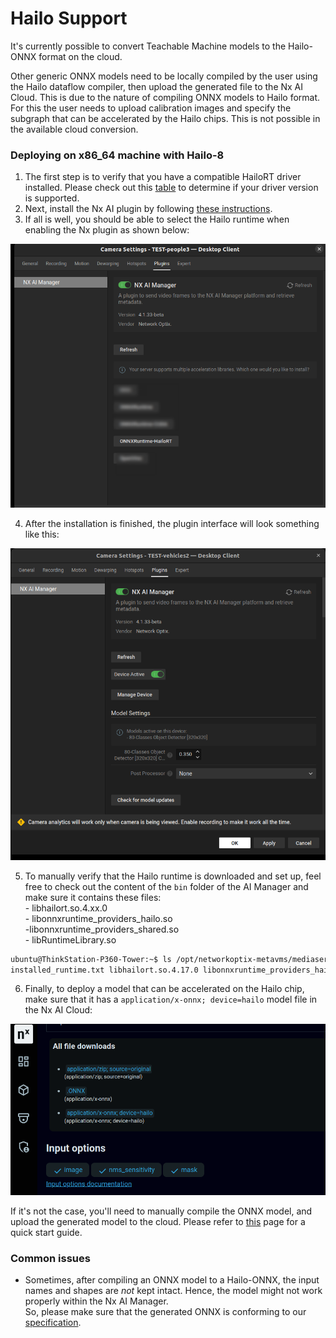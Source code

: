 # Hailo Support

It's currently possible to convert Teachable Machine models to the Hailo-ONNX format on the cloud.

Other generic ONNX models need to be locally compiled by the user using the Hailo dataflow compiler, then upload the generated file to the Nx AI Cloud. This is due to the nature of compiling ONNX models to Hailo format. For this the user needs to upload calibration images and specify the subgraph that can be accelerated by the Hailo chips. This is not possible in the available cloud conversion.

### Deploying on x86\_64 machine with Hailo-8

1. The first step is to verify that you have a compatible HailoRT driver installed. Please check out this [table](supported-ai-accelerators.md) to determine if your driver version is supported.
2. Next, install the Nx AI plugin by following [these instructions](../nx-ai-manager/2.-install-nx-ai-manager-plugin.md).
3. If all is well, you should be able to select the Hailo runtime when enabling the Nx plugin as shown below:

![](../.gitbook/assets/hailo-runtime-in-plugin-ui.png)

4. After the installation is finished, the plugin interface will look something like this:

![](../.gitbook/assets/plugin-ui.png)

5. To manually verify that the Hailo runtime is downloaded and set up, feel free to check out the content of the `bin` folder of the AI Manager and make sure it contains these files:\
   \- libhailort.so.4.xx.0\
   \- libonnxruntime\_providers\_hailo.so\
   \-libonnxruntime\_providers\_shared.so\
   \- libRuntimeLibrary.so

```sh
ubuntu@ThinkStation-P360-Tower:~$ ls /opt/networkoptix-metavms/mediaserver/bin/plugins/nxai_plugin/nxai_manager/bin/
installed_runtime.txt libhailort.so.4.17.0 libonnxruntime_providers_hailo.so libonnxruntime_providers_shared.so libRuntimeLibrary.so sclbld sclblmod
```

6. Finally, to deploy a model that can be accelerated on the Hailo chip, make sure that it has a `application/x-onnx; device=hailo` model file in the Nx AI Cloud:

![](../.gitbook/assets/model-files-2.png)

If it's not the case, you'll need to manually compile the ONNX model, and upload the generated model to the cloud. Please refer to [this](https://github.com/OAAX-standard/contributions/tree/main/Hailo-8) page for a quick start guide.

### Common issues

* Sometimes, after compiling an ONNX model to a Hailo-ONNX, the input names and shapes are _not_ kept intact. Hence, the model might not work properly within the Nx AI Manager. \
  So, please make sure that the generated ONNX is conforming to our [specification](../for-data-scientists/onnx-requirements.md).
